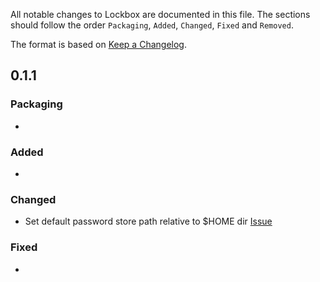 All notable changes to Lockbox are documented in this file.
The sections should follow the order `Packaging`, `Added`, `Changed`, `Fixed` and `Removed`.

The format is based on [Keep a Changelog](https://keepachangelog.com/en/1.0.0/).

## 0.1.1

### Packaging
- 

### Added
- 

### Changed
- Set default password store path relative to $HOME dir [Issue](https://github.com/SonuBardai/lockbox/issues/59)

### Fixed
- 
